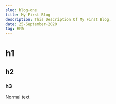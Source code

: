 ```yaml
---
slug: blog-one
title: My First Blog
description: This Description Of My First Blog.
date: 25-September-2020
tag: 技術
---
```


# h1

## h2

### h3

Normal text
